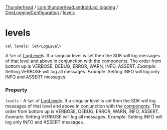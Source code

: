 [Thunderhead](../../index.md) / [com.thunderhead.android.api.logging](../index.md) / [OneLoggingConfiguration](index.md) / [levels](./levels.md)

# levels

`val levels: Set<`[`LogLevel`](../-log-level/index.md)`>`

A `Set` of [LogLevel](../-log-level/index.md)s. If a singular level is set
then the SDK will log messages of that level and above in conjunction
with the [components](components.md). The order from bottom up is VERBOSE, DEBUG, ERROR, WARN, INFO, ASSERT.
*Example*: Setting VERBOSE will log all messages.
*Example*: Setting INFO will log only INFO and ASSERT messages.

### Property

`levels` - A `Set` of [LogLevel](../-log-level/index.md)s. If a singular level is set
then the SDK will log messages of that level and above in conjunction
with the [components](components.md). The order from bottom up is VERBOSE, DEBUG, ERROR, WARN, INFO, ASSERT.
*Example*: Setting VERBOSE will log all messages.
*Example*: Setting INFO will log only INFO and ASSERT messages.
